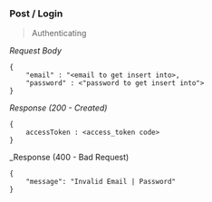 ### Post / Login

> Authenticating

_Request Body_
```
{
    "email" : "<email to get insert into>,
    "password" : <"password to get insert into">
}

```

_Response (200 - Created)_
```
{
    accessToken : <access_token code>
}

```

_Response (400 - Bad Request)
```
{
    "message": "Invalid Email | Password"
}

```